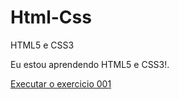 # Html-Css
 HTML5 e CSS3

Eu estou aprendendo HTML5 e CSS3!.
 
 <a href=”https://devtrom.github.io/Html-Css/Projectos/index.html”> Executar o exercicio 001